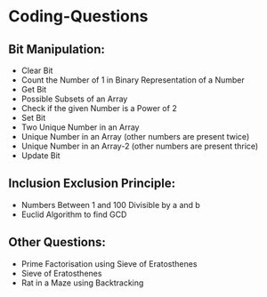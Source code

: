 # Coding-Questions
## Bit Manipulation:
- Clear Bit
- Count the Number of 1 in Binary Representation of a Number
- Get Bit
- Possible Subsets of an Array
- Check if the given Number is a Power of 2
- Set Bit
- Two Unique Number in an Array
- Unique Number in an Array (other numbers are present twice)
- Unique Number in an Array-2 (other numbers are present thrice)
- Update Bit


## Inclusion Exclusion Principle:
- Numbers Between 1 and 100 Divisible by a and b
- Euclid Algorithm to find GCD



## Other Questions:
- Prime Factorisation using Sieve of Eratosthenes
- Sieve of Eratosthenes
- Rat in a Maze using Backtracking
